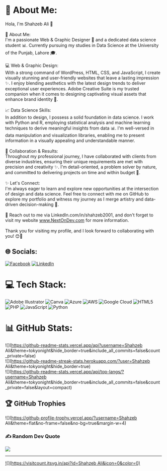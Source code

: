 # 💫 About Me:
Hola, I'm Shahzeb Ali 👋<br><br>🌟 About Me:<br>I'm a passionate Web & Graphic Designer 🎨 and a dedicated data science student 📊. Currently pursuing my studies in Data Science at the University of the Punjab, Lahore 🎓.<br><br>💻 Web & Graphic Design:<br>With a strong command of WordPress, HTML, CSS, and JavaScript, I create visually stunning and user-friendly websites that leave a lasting impression ✨. I enjoy blending aesthetics with the latest design trends to deliver exceptional user experiences. Adobe Creative Suite is my trusted companion when it comes to designing captivating visual assets that enhance brand identity 🎯.<br><br>📈 Data Science Skills:<br>In addition to design, I possess a solid foundation in data science. I work with Python and R, employing statistical analysis and machine learning techniques to derive meaningful insights from data 📊. I'm well-versed in data manipulation and visualization libraries, enabling me to present information in a visually appealing and understandable manner.<br><br>🚀 Collaboration & Results:<br>Throughout my professional journey, I have collaborated with clients from diverse industries, ensuring their unique requirements are met with precision and creativity ✨. I'm detail-oriented, a problem solver by nature, and committed to delivering projects on time and within budget 💪.<br><br>✨ Let's Connect:<br>I'm always eager to learn and explore new opportunities at the intersection of design and data science. Feel free to connect with me on GitHub to explore my portfolio and witness my journey as I merge artistry and data-driven decision-making 🌈.<br><br>📧 Reach out to me via LinkedIn.com/in/shahzeb2001, and don't forget to visit my website www.NextOnDev.com for more information.<br><br>Thank you for visiting my profile, and I look forward to collaborating with you! 😊🌟


## 🌐 Socials:
[![Facebook](https://img.shields.io/badge/Facebook-%231877F2.svg?logo=Facebook&logoColor=white)](https://facebook.com/https://facebook.com/profile.php?id=100085242704263) [![LinkedIn](https://img.shields.io/badge/LinkedIn-%230077B5.svg?logo=linkedin&logoColor=white)](https://linkedin.com/in/https://in.linkedin.com/in/shahzeb2001) 

# 💻 Tech Stack:
![Adobe Illustrator](https://img.shields.io/badge/adobeillustrator-%23FF9A00.svg?style=for-the-badge&logo=adobeillustrator&logoColor=white) ![Canva](https://img.shields.io/badge/Canva-%2300C4CC.svg?style=for-the-badge&logo=Canva&logoColor=white) ![Azure](https://img.shields.io/badge/azure-%230072C6.svg?style=for-the-badge&logo=azure-devops&logoColor=white) ![AWS](https://img.shields.io/badge/AWS-%23FF9900.svg?style=for-the-badge&logo=amazon-aws&logoColor=white) ![Google Cloud](https://img.shields.io/badge/Google%20Cloud-%234285F4.svg?style=for-the-badge&logo=google-cloud&logoColor=white) ![HTML5](https://img.shields.io/badge/html5-%23E34F26.svg?style=for-the-badge&logo=html5&logoColor=white) ![PHP](https://img.shields.io/badge/php-%23777BB4.svg?style=for-the-badge&logo=php&logoColor=white) ![JavaScript](https://img.shields.io/badge/javascript-%23323330.svg?style=for-the-badge&logo=javascript&logoColor=%23F7DF1E) ![Python](https://img.shields.io/badge/python-3670A0?style=for-the-badge&logo=python&logoColor=ffdd54)
# 📊 GitHub Stats:
![](https://github-readme-stats.vercel.app/api?username=Shahzeb Ali&theme=tokyonight&hide_border=true&include_all_commits=false&count_private=false)<br/>
![](https://github-readme-streak-stats.herokuapp.com/?user=Shahzeb Ali&theme=tokyonight&hide_border=true)<br/>
![](https://github-readme-stats.vercel.app/api/top-langs/?username=Shahzeb Ali&theme=tokyonight&hide_border=true&include_all_commits=false&count_private=false&layout=compact)

## 🏆 GitHub Trophies
![](https://github-profile-trophy.vercel.app/?username=Shahzeb Ali&theme=flat&no-frame=false&no-bg=true&margin-w=4)

### ✍️ Random Dev Quote
![](https://quotes-github-readme.vercel.app/api?type=horizontal&theme=radical)

---
[![](https://visitcount.itsvg.in/api?id=Shahzeb Ali&icon=0&color=0)](https://visitcount.itsvg.in)

<!-- Proudly created with GPRM ( https://gprm.itsvg.in ) -->
